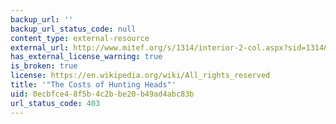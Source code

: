 ```yaml
---
backup_url: ''
backup_url_status_code: null
content_type: external-resource
external_url: http://www.mitef.org/s/1314/interior-2-col.aspx?sid=1314&gid=5&pgid=5825
has_external_license_warning: true
is_broken: true
license: https://en.wikipedia.org/wiki/All_rights_reserved
title: '"The Costs of Hunting Heads"'
uid: 0ecbfce4-8f5b-4c2b-be20-b49ad4abc83b
url_status_code: 403
---
```

